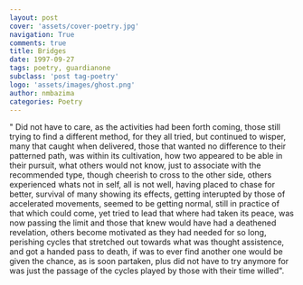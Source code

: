```yaml
---
layout: post
cover: 'assets/cover-poetry.jpg'
navigation: True
comments: true
title: Bridges
date: 1997-09-27
tags: poetry, guardianone
subclass: 'post tag-poetry'
logo: 'assets/images/ghost.png'
author: nmbazima
categories: Poetry
---
```

" Did not have to care, as the activities had been forth coming, those still trying to find a different method, for they all tried, but continued to wisper, many that caught when delivered, those that wanted no difference to their patterned path, was within its cultivation, how two appeared to be able in their pursuit, what others would not know, just to associate with the recommended type, though cheerish to cross to the other side, others experienced whats not in self, all is not well, having placed to chase for better, survival of many showing its effects, getting interupted by those of accelerated movements, seemed to be getting normal, still in practice of that which could come, yet tried to lead that where had taken its peace, was now passing the limit and those that knew would have had a deathened revelation, others become motivated as they had needed for so long, perishing cycles that stretched out towards what was thought assistence, and got a handed pass to death, if was to ever find another one would be given the chance, as is soon partaken, plus did not have to try anymore for was just the passage of the cycles played by those with their time willed".